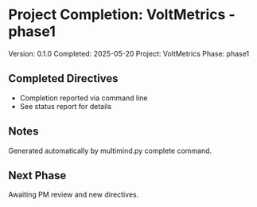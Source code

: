 # Project Completion: VoltMetrics - phase1

Version: 0.1.0
Completed: 2025-05-20
Project: VoltMetrics
Phase: phase1

## Completed Directives

* Completion reported via command line
* See status report for details

## Notes

Generated automatically by multimind.py complete command.

## Next Phase

Awaiting PM review and new directives.
